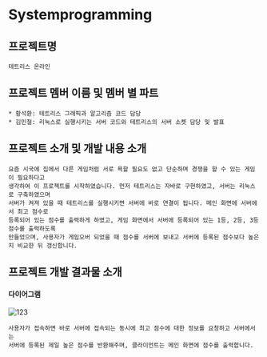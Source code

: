 # Systemprogramming

프로젝트명 
-------------

    테트리스 온라인

프로젝트 멤버 이름 및 멤버 별 파트
-------------

    * 황석환: 테트리스 그래픽과 알고리즘 코드 담당
    * 김민철: 리눅스로 실행시키는 서버 코드와 테트리스의 서버 소켓 담당 및 발표

프로젝트 소개 및 개발 내용 소개
-------------

    요즘 시국에 집에서 다른 게임처럼 서로 욕할 필요도 없고 단순하며 경쟁을 할 수 있는 게임이 필요하다고 
    생각하여 이 프로젝트를 시작하였습니다. 먼저 테트리스는 자바로 구현하였고, 서버는 리눅스로 구축하였으며 
    서버가 켜져 있을 때 테트리스를 실행시키면 서버에 바로 연결이 됩니다. 메인 화면에 서버에서 최고 점수로 
    등록되어 있는 점수를 출력하게 하였고, 게임 화면에서 서버에 등록되어 있는 1등, 2등, 3등 점수를 출력하도록 
    만들었으며, 사용자가 게임오버 되었을 때 점수를 서버에 보내고 서버에 등록된 점수보다 높은지 비교한 뒤 갱신합니다.

프로젝트 개발 결과물 소개
-------------

#### 다이어그램

  ![123](https://user-images.githubusercontent.com/94677219/144748161-0e9820a8-3e02-464c-b364-c721af22e010.png)
  
    사용자가 접속하면 바로 서버에 접속되는 동시에 최고 점수에 대한 정보를 요청하고 서버에서는 
    서버에 등록된 제일 높은 점수를 반환해주며, 클라이언트는 메인 화면에 점수를 출력합니다.
  
